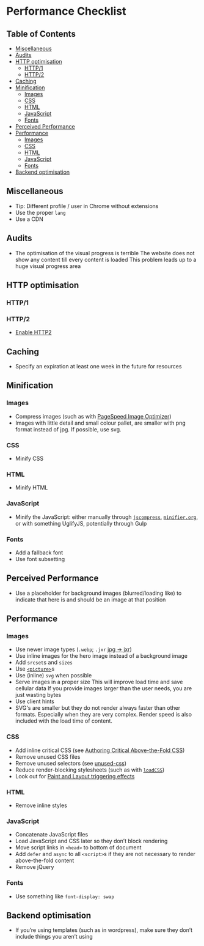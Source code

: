 # Performance Checklist

## Table of Contents

*   [Miscellaneous](#miscellaneous)
*   [Audits](#audits)
*   [HTTP optimisation](#http-optimisation)
    *   [HTTP/1](#http1)
    *   [HTTP/2](#http2)
*   [Caching](#caching)
*   [Minification](#minification)
    *   [Images](#images)
    *   [CSS](#css)
    *   [HTML](#html)
    *   [JavaScript](#javascript)
    *   [Fonts](#fonts)
*   [Perceived Performance](#perceived-performance)
*   [Performance](#performance)
    *   [Images](#images-1)
    *   [CSS](#css-1)
    *   [HTML](#html-1)
    *   [JavaScript](#javascript-1)
    *   [Fonts](#fonts-1)
*   [Backend optimisation](#backend-optimisation)

## Miscellaneous

*   Tip: Different profile / user in Chrome without extensions
*   Use the proper `lang`
*   Use a CDN

## Audits

*   The optimisation of the visual progress is terrible
    The website does not show any content till every content is loaded
    This problem leads up to a huge visual progress area

## HTTP optimisation

### HTTP/1

### HTTP/2

*   [Enable HTTP2](https://tools.keycdn.com/http2-test)

## Caching

*   Specify an expiration at least one week in the future for resources

## Minification

### Images

*   Compress images (such as with [PageSpeed Image Optimizer](https://i.onthe.io/google_speed))
*   Images with little detail and small colour pallet, are smaller with png format instead of jpg. If possible, use svg.

### CSS

*   Minify CSS

### HTML

*   Minify HTML

### JavaScript

*   Minify the JavaScript: either manually through
    [`jscompress`](https://jscompress.com/),
    [`minifier.org`](https://www.minifier.org/), or
    with something UglifyJS, potentially through Gulp

### Fonts

*   Add a fallback font
*   Use font subsetting

## Perceived Performance

*   Use a placeholder for background images (blurred/loading like) to
    indicate that here is and should be an image at that position

## Performance

### Images

*   Use newer image types (`.webp`; `.jxr` [jpg -> jxr](https://i.onthe.io/jxr))
*   Use inline images for the hero image instead of a background image
*   Add `srcset`s and `sizes`
*   Use [`<picture>`](https://developer.mozilla.org/en-US/docs/Web/HTML/Element/picture)s
*   Use (inline) `svg` when possible
*   Serve images in a proper size
    This will improve load time and save cellular data
    If you provide images larger than the user needs, you are just wasting bytes
*   Use client hints
*   SVG's are smaller but they do not render always faster than other formats. Especially when they are very complex. Render speed is also included with the load time of content.

### CSS

*   Add inline critical CSS (see [Authoring Critical Above-the-Fold CSS](https://css-tricks.com/authoring-critical-fold-css/))
*   Remove unused CSS files
*   Remove unused selectors (see [unused-css](https://unused-css.com))
*   Reduce render-blocking stylesheets (such as with [`loadCSS`](https://github.com/filamentgroup/loadCSS))
*   Look out for [Paint and Layout triggering effects](https://www.html5rocks.com/en/tutorials/speed/high-performance-animations/)

### HTML

*   Remove inline styles

### JavaScript

*   Concatenate JavaScript files
*   Load JavaScript and CSS later so they don’t block rendering
*   Move script links in `<head>` to bottom of document
*   Add `defer` and `async` to all `<script>`s if they are not necessary to
    render above-the-fold content
*   Remove jQuery

### Fonts

*   Use something like `font-display: swap`

## Backend optimisation

*   If you’re using templates (such as in wordpress), make sure they don’t
    include things you aren’t using
